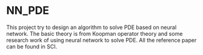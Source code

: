 # NN_PDE
This project try to design an algorithm to solve PDE based on neural network. The basic theory is from Koopman operator theory and some research work of using neural network to solve PDE. All the reference paper can be found in SCI.
